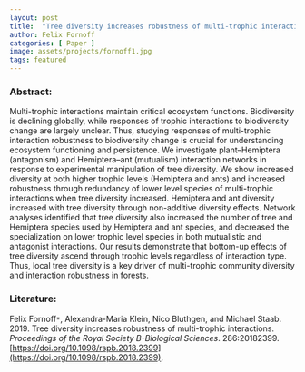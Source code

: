 ```yaml
---
layout: post
title:  "Tree diversity increases robustness of multi-trophic interactions"
author: Felix Fornoff
categories: [ Paper ]
image: assets/projects/fornoff1.jpg
tags: featured
---
```

### Abstract:
Multi-trophic interactions maintain critical ecosystem functions. Biodiversity is declining globally, while responses of trophic interactions to biodiversity change are largely unclear. Thus, studying responses of multi-trophic interaction robustness to biodiversity change is crucial for understanding ecosystem functioning and persistence. We investigate plant–Hemiptera (antagonism) and Hemiptera–ant (mutualism) interaction networks in response to experimental manipulation of tree diversity. We show increased diversity at both higher trophic levels (Hemiptera and ants) and increased robustness through redundancy of lower level species of multi-trophic interactions when tree diversity increased. Hemiptera and ant diversity increased with tree diversity through non-additive diversity effects. Network analyses identified that tree diversity also increased the number of tree and Hemiptera species used by Hemiptera and ant species, and decreased the specialization on lower trophic level species in both mutualistic and antagonist interactions. Our results demonstrate that bottom-up effects of tree diversity ascend through trophic levels regardless of interaction type. Thus, local tree diversity is a key driver of multi-trophic community diversity and interaction robustness in forests.

### Literature:
Felix Fornoff<code>&ast;</code>, Alexandra-Maria Klein, Nico Bluthgen, and Michael Staab. 2019. Tree diversity increases robustness of multi-trophic interactions. *Proceedings of the Royal Society B-Biological Sciences*. 286:20182399. [https://doi.org/10.1098/rspb.2018.2399](https://doi.org/10.1098/rspb.2018.2399).
